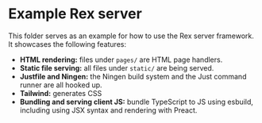 # Example Rex server

This folder serves as an example for how to use the Rex server framework. It
showcases the following features:

- **HTML rendering:** files under `pages/` are HTML page handlers.
- **Static file serving:** all files under `static/` are being served.
- **Justfile and Ningen:** the Ningen build system and the Just command runner
  are all hooked up.
- **Tailwind:** generates CSS
- **Bundling and serving client JS:** bundle TypeScript to JS using esbuild,
  including using JSX syntax and rendering with Preact.
